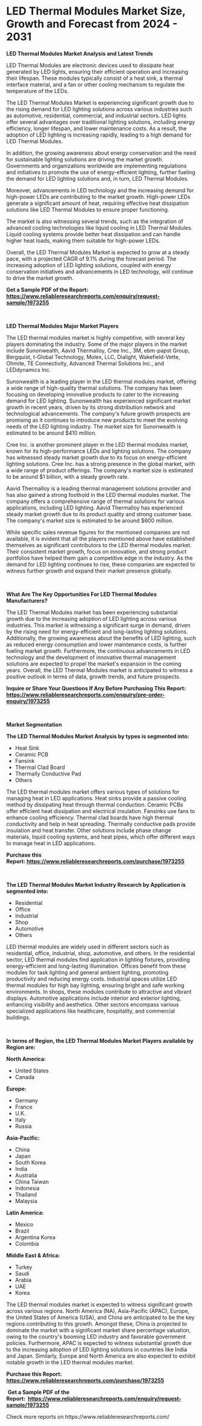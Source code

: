 <p><h1>LED Thermal Modules Market Size, Growth and Forecast from 2024 - 2031</h1></p><p><strong>LED Thermal Modules Market Analysis and Latest Trends</strong></p>
<p><p>LED Thermal Modules are electronic devices used to dissipate heat generated by LED lights, ensuring their efficient operation and increasing their lifespan. These modules typically consist of a heat sink, a thermal interface material, and a fan or other cooling mechanism to regulate the temperature of the LEDs.</p><p>The LED Thermal Modules Market is experiencing significant growth due to the rising demand for LED lighting solutions across various industries such as automotive, residential, commercial, and industrial sectors. LED lights offer several advantages over traditional lighting solutions, including energy efficiency, longer lifespan, and lower maintenance costs. As a result, the adoption of LED lighting is increasing rapidly, leading to a high demand for LED Thermal Modules.</p><p>In addition, the growing awareness about energy conservation and the need for sustainable lighting solutions are driving the market growth. Governments and organizations worldwide are implementing regulations and initiatives to promote the use of energy-efficient lighting, further fueling the demand for LED lighting solutions and, in turn, LED Thermal Modules.</p><p>Moreover, advancements in LED technology and the increasing demand for high-power LEDs are contributing to the market growth. High-power LEDs generate a significant amount of heat, requiring effective heat dissipation solutions like LED Thermal Modules to ensure proper functioning.</p><p>The market is also witnessing several trends, such as the integration of advanced cooling technologies like liquid cooling in LED Thermal Modules. Liquid cooling systems provide better heat dissipation and can handle higher heat loads, making them suitable for high-power LEDs.</p><p>Overall, the LED Thermal Modules Market is expected to grow at a steady pace, with a projected CAGR of 9.1% during the forecast period. The increasing adoption of LED lighting solutions, coupled with energy conservation initiatives and advancements in LED technology, will continue to drive the market growth.</p></p>
<p><strong>Get a Sample PDF of the Report:&nbsp; <a href="https://www.reliableresearchreports.com/enquiry/request-sample/1973255">https://www.reliableresearchreports.com/enquiry/request-sample/1973255</a></strong></p>
<p>&nbsp;</p>
<p><strong>LED Thermal Modules Major Market Players</strong></p>
<p><p>The LED thermal modules market is highly competitive, with several key players dominating the industry. Some of the major players in the market include Sunonwealth, Aavid Thermalloy, Cree Inc., 3M, ebm-papst Group, Bergquist, t-Global Technology, Molex, LLC, Dialight, Wakefield-Vette, Ohmite, TE Connectivity, Advanced Thermal Solutions Inc., and LEDdynamics Inc.</p><p>Sunonwealth is a leading player in the LED thermal modules market, offering a wide range of high-quality thermal solutions. The company has been focusing on developing innovative products to cater to the increasing demand for LED lighting. Sunonwealth has experienced significant market growth in recent years, driven by its strong distribution network and technological advancements. The company's future growth prospects are promising as it continues to introduce new products to meet the evolving needs of the LED lighting industry. The market size for Sunonwealth is estimated to be around $410 million.</p><p>Cree Inc. is another prominent player in the LED thermal modules market, known for its high-performance LEDs and lighting solutions. The company has witnessed steady market growth due to its focus on energy-efficient lighting solutions. Cree Inc. has a strong presence in the global market, with a wide range of product offerings. The company's market size is estimated to be around $1 billion, with a steady growth rate.</p><p>Aavid Thermalloy is a leading thermal management solutions provider and has also gained a strong foothold in the LED thermal modules market. The company offers a comprehensive range of thermal solutions for various applications, including LED lighting. Aavid Thermalloy has experienced steady market growth due to its product quality and strong customer base. The company's market size is estimated to be around $600 million.</p><p>While specific sales revenue figures for the mentioned companies are not available, it is evident that all the players mentioned above have established themselves as significant contributors to the LED thermal modules market. Their consistent market growth, focus on innovation, and strong product portfolios have helped them gain a competitive edge in the industry. As the demand for LED lighting continues to rise, these companies are expected to witness further growth and expand their market presence globally.</p></p>
<p>&nbsp;</p>
<p><strong>What Are The Key Opportunities For LED Thermal Modules Manufacturers?</strong></p>
<p><p>The LED Thermal Modules market has been experiencing substantial growth due to the increasing adoption of LED lighting across various industries. This market is witnessing a significant surge in demand, driven by the rising need for energy-efficient and long-lasting lighting solutions. Additionally, the growing awareness about the benefits of LED lighting, such as reduced energy consumption and lower maintenance costs, is further fueling market growth. Furthermore, the continuous advancements in LED technology and the development of innovative thermal management solutions are expected to propel the market's expansion in the coming years. Overall, the LED Thermal Modules market is anticipated to witness a positive outlook in terms of data, growth trends, and future prospects.</p></p>
<p><strong>Inquire or Share Your Questions If Any Before Purchasing This Report: <a href="https://www.reliableresearchreports.com/enquiry/pre-order-enquiry/1973255">https://www.reliableresearchreports.com/enquiry/pre-order-enquiry/1973255</a></strong></p>
<p>&nbsp;</p>
<p><strong>Market Segmentation</strong></p>
<p><strong>The LED Thermal Modules Market Analysis by types is segmented into:</strong></p>
<p><ul><li>Heat Sink</li><li>Ceramic PCB</li><li>Fansink</li><li>Thermal Clad Board</li><li>Thermally Conductive Pad</li><li>Others</li></ul></p>
<p><p>The LED thermal modules market offers various types of solutions for managing heat in LED applications. Heat sinks provide a passive cooling method by dissipating heat through thermal conduction. Ceramic PCBs offer efficient heat dissipation and electrical insulation. Fansinks use fans to enhance cooling efficiency. Thermal clad boards have high thermal conductivity and help in heat spreading. Thermally conductive pads provide insulation and heat transfer. Other solutions include phase change materials, liquid cooling systems, and heat pipes, which offer different ways to manage heat in LED applications.</p></p>
<p><strong>Purchase this Report:&nbsp;<a href="https://www.reliableresearchreports.com/purchase/1973255">https://www.reliableresearchreports.com/purchase/1973255</a></strong></p>
<p>&nbsp;</p>
<p><strong>The LED Thermal Modules Market Industry Research by Application is segmented into:</strong></p>
<p><ul><li>Residential</li><li>Office</li><li>Industrial</li><li>Shop</li><li>Automotive</li><li>Others</li></ul></p>
<p><p>LED thermal modules are widely used in different sectors such as residential, office, industrial, shop, automotive, and others. In the residential sector, LED thermal modules find application in lighting fixtures, providing energy-efficient and long-lasting illumination. Offices benefit from these modules for task lighting and general ambient lighting, promoting productivity and reducing energy costs. Industrial spaces utilize LED thermal modules for high bay lighting, ensuring bright and safe working environments. In shops, these modules contribute to attractive and vibrant displays. Automotive applications include interior and exterior lighting, enhancing visibility and aesthetics. Other sectors encompass various specialized applications like healthcare, hospitality, and commercial buildings.</p></p>
<p>&nbsp;</p>
<p><strong>In terms of Region, the LED Thermal Modules Market Players available by Region are:</strong></p>
<p>
    <p> <strong> North America: </strong>
        <ul>
            <li>United States</li>
            <li>Canada</li>
        </ul>
        </p> 
    <p> <strong> Europe: </strong>
        <ul>
            <li>Germany</li>
            <li>France</li>
            <li>U.K.</li>
            <li>Italy</li>
            <li>Russia</li>
        </ul>
        </p> 
    <p> <strong> Asia-Pacific: </strong>
        <ul>
            <li>China</li>
            <li>Japan</li>
            <li>South Korea</li>
            <li>India</li>
            <li>Australia</li>
            <li>China Taiwan</li>
            <li>Indonesia</li>
            <li>Thailand</li>
            <li>Malaysia</li>
        </ul>
        </p> 
    <p> <strong> Latin America: </strong>
        <ul>
            <li>Mexico</li>
            <li>Brazil</li>
            <li>Argentina Korea</li>
            <li>Colombia</li>
        </ul>
        </p> 
    <p> <strong> Middle East & Africa: </strong>
        <ul>
            <li>Turkey</li>
            <li>Saudi</li>
            <li>Arabia</li>
            <li>UAE</li>
            <li>Korea</li>
        </ul>
    </p>
    </p>
<p><p>The LED thermal modules market is expected to witness significant growth across various regions. North America (NA), Asia-Pacific (APAC), Europe, the United States of America (USA), and China are anticipated to be the key regions contributing to this growth. Amongst these, China is projected to dominate the market with a significant market share percentage valuation, owing to the country's booming LED industry and favorable government policies. Furthermore, APAC is expected to witness substantial growth due to the increasing adoption of LED lighting solutions in countries like India and Japan. Similarly, Europe and North America are also expected to exhibit notable growth in the LED thermal modules market.</p></p>
<p><strong>Purchase this Report: <a href="https://www.reliableresearchreports.com/purchase/1973255">https://www.reliableresearchreports.com/purchase/1973255</a></strong></p>
<p>&nbsp;<strong>Get a Sample PDF of the Report:&nbsp;&nbsp;<a href="https://www.reliableresearchreports.com/enquiry/request-sample/1973255">https://www.reliableresearchreports.com/enquiry/request-sample/1973255</a></strong></p>
<p><strong></strong></p>
<p>Check more reports on https://www.reliableresearchreports.com/</p>